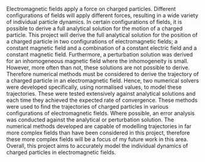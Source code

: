 Electromagnetic fields apply a force on charged particles. Different configurations of fields will apply different forces, resulting in a wide variety of individual particle dynamics. In certain configurations of fields, it is possible to derive a full analytical solution for the motion of a charged particle. This project will derive the full analytical solution for the position of a charged particle in two configurations of electromagnetic fields; a constant magnetic field and a combination of a constant electric field and a constant magnetic field. Furthermore, a perturbation solution was derived for an inhomogeneous magnetic field where the inhomogeneity is small. However, more often than not, these solutions are not possible to derive. Therefore numerical methods must be considered to derive the trajectory of a charged particle in an electromagnetic field. Hence, two numerical solvers were developed specifically, using normalised values, to model these trajectories. These were tested extensively against analytical solutions and each time they achieved the expected rate of convergence. These methods were used to find the trajectories of charged particles in various configurations of electromagnetic fields. Where possible, an error analysis was conducted against the analytical or perturbation solution. The numerical methods developed are capable of modelling trajectories in far more complex fields than have been considered in this project, therefore these more complex fields will be a focus of my future work in this area. Overall, this project aims to accurately model the individual dynamics of charged particles in electromagnetic fields.
